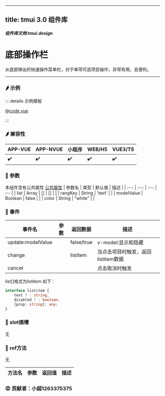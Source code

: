 <!--
 * @Autor: 小超1263375375
 * @Date: 2022-06-17 14:39:05
 * @LastEditors: 小超1263375375
 * @LastEditTime: 2022-06-18 10:53:24
 * @FilePath: \tm-vuetify-for-vue3\tmuidocs\doc\com\ActionMenu.md
 * @Description: 
 * 
 * Copyright (c) 2022 by 小超1263375375, All Rights Reserved. 
-->
---
title: tmui 3.0 组件库
---

<dirtoc></dirtoc>

##### 组件库文档 tmui.design

# 底部操作栏
从底部弹出的快速操作菜单栏，对于单项可选项目操作，非常有用，且便利。

---

### :hot_pepper: 示例

<webview url="https://tmui.design/h5/#/pages/daohang/actionMenu"></webview>

::: details 示例模板

@[code vue](pages/daohang/actionMenu.nvue)

:::

### :hot_pepper: 兼容性

| APP-VUE | APP-NVUE | 小程序 | WEB/H5 | VUE3/TS |
| --- | --- | --- | --- | --- |
| :heavy_check_mark: | :heavy_check_mark: | :heavy_check_mark: | :heavy_check_mark: | :heavy_check_mark: |

### :seedling: 参数
本组件含有公共属性 [公共属性](/doc/spec/组件公共样式.md)
| 参数名 | 类型 | 默认值 | 描述 |
| :--: | :--: | :--: | :-- |
| list | Array | [] | [] |  |
| rangKey | String | 'text' |  |
| modelValue | Boolean | false |  |
| color | String | "white" |  |

### :rose: 事件
| 事件名 | 参数 | 返回数据 | 描述 |
| --- | --- | --- | --- |
| update:modelValue |  | false/true | v-model:显示和隐藏 |
| change |  | listitem | 当点击项目时触发，返回listitem数据 |
| cancel |  |  | 点击取消时触发 |

list[]格式为listitem 如下：
```ts
interface listitem {
	text ? : string,
	disabled ? : boolean,
	[prop: string]: any;
}
```

### :corn: slot插槽

无

### :green_salad: ref方法

无

| 方法名 | 参数 | 返回值 | 描述 |
| :--: | :--: | :--: | :-- |

### :rage: 贡献者：小超1263375375



